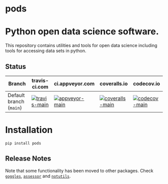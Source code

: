 pods
===

# Python open data science software. 

This repository contains utilities and tools for open data science including tools for accessing data sets in python. 


## Status

| Branch | travis-ci.com | ci.appveyor.com | coveralls.io | codecov.io |
| --- | --- | --- | --- | --- |
| Default branch (`main`) | [![travis-main](https://travis-ci.com/sods/ods.svg?branch=main)](https://travis-ci.org/sods/ods/branches) | [![appveyor-main](https://ci.appveyor.com/api/projects/status/662o6tha09m2jix3/branch/main?svg=true)](https://ci.appveyor.com/project/lawrennd/gpy/branch/main) | [![coveralls-main](https://coveralls.io/repos/github/sods/ods/badge.svg?branch=main)](https://coveralls.io/github/sods/ods?branch=main) | [![codecov-main](http://codecov.io/github/sods/ods/coverage.svg?branch=main)](http://codecov.io/github/sods/ods?branch=main) |


# Installation

```
pip install pods
```


## Release Notes

Note that some functionality has been moved to other packages. Check [`goggles`](https://github.com/lawrennd/goggles), [`assessor`](https://github.com/lawrennd/assessor) and [`notutils`](https://github.com/lawrennd/notutils).

